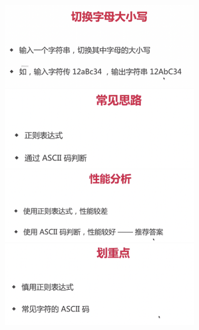 ![img.png](../../assets/img/chapter2/2.9/img.png)
![img_1.png](../../assets/img/chapter2/2.9/img_1.png)
![img_2.png](../../assets/img/chapter2/2.9/img_2.png)
![img_3.png](../../assets/img/chapter2/2.9/img_3.png)
